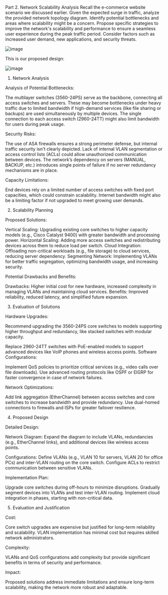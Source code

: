 Part 2. Network Scalability Analysis
Recall the e-commerce website scenario we discussed earlier. Given the expected surge in traffic, analyze the provided network topology diagram. Identify potential bottlenecks and areas where scalability might be a concern. Propose specific strategies to improve the network's scalability and performance to ensure a seamless user experience during the peak traffic period. Consider factors such as increased user demand, new applications, and security threats.

![image](https://github.com/user-attachments/assets/90145d59-0b4a-46fc-9808-e8472d3614aa)



This is our proposed design:

![image](https://github.com/user-attachments/assets/e6c00a3c-777f-486d-b9d4-23c38238eec4)






1. Network Analysis
   
Analysis of Potential Bottlenecks:

The multilayer switches (3560-24PS) serve as the backbone, connecting all access switches and servers. These may become bottlenecks under heavy traffic due to limited bandwidth if high-demand services (like file sharing or backups) are used simultaneously by multiple devices.
The single connection to each access switch (2960-24TT) might also limit bandwidth for users during peak usage.

Security Risks:

The use of ASA firewalls ensures a strong perimeter defense, but internal traffic security isn't clearly depicted. Lack of internal VLAN segmentation or access control lists (ACLs) could allow unauthorized communication between devices.
The network’s dependency on servers (MANUAL, BACKUP, etc.) introduces single points of failure if no server redundancy mechanisms are in place.

Capacity Limitations:

End devices rely on a limited number of access switches with fixed port capacities, which could constrain scalability.
Internet bandwidth might also be a limiting factor if not upgraded to meet growing user demands.


2. Scalability Planning
   
Proposed Solutions:

Vertical Scaling: Upgrading existing core switches to higher capacity models (e.g., Cisco Catalyst 9400) with greater bandwidth and processing power.
Horizontal Scaling: Adding more access switches and redistributing devices across them to reduce load per switch.
Cloud Integration: Offloading non-critical workloads (e.g., file storage) to cloud services, reducing server dependency.
Segmenting Network: Implementing VLANs for better traffic segregation, optimizing bandwidth usage, and increasing security.

Potential Drawbacks and Benefits:

Drawbacks: Higher initial cost for new hardware, increased complexity in managing VLANs and maintaining cloud services.
Benefits: Improved reliability, reduced latency, and simplified future expansion.

3. Evaluation of Solutions
   
Hardware Upgrades:

Recommend upgrading the 3560-24PS core switches to models supporting higher throughput and redundancy, like stacked switches with modular capacity.

Replace 2960-24TT switches with PoE-enabled models to support advanced devices like VoIP phones and wireless access points.
Software Configurations:

Implement QoS policies to prioritize critical services (e.g., video calls over file downloads).
Use advanced routing protocols like OSPF or EIGRP for faster convergence in case of network failures.

Network Optimizations:

Add link aggregation (EtherChannel) between access switches and core switches to increase bandwidth and provide redundancy.
Use dual-homed connections to firewalls and ISPs for greater failover resilience.



4. Proposed Design
   
Detailed Design:

Network Diagram: Expand the diagram to include VLANs, redundancies (e.g., EtherChannel links), and additional devices like wireless access points.

Configurations:
Define VLANs (e.g., VLAN 10 for servers, VLAN 20 for office PCs) and inter-VLAN routing on the core switch.
Configure ACLs to restrict communication between sensitive VLANs.

Implementation Plan:

Upgrade core switches during off-hours to minimize disruptions.
Gradually segment devices into VLANs and test inter-VLAN routing.
Implement cloud integration in phases, starting with non-critical data.


5. Evaluation and Justification
   
Cost:

Core switch upgrades are expensive but justified for long-term reliability and scalability.
VLAN implementation has minimal cost but requires skilled network administrators.

Complexity:

VLANs and QoS configurations add complexity but provide significant benefits in terms of security and performance.

Impact:

Proposed solutions address immediate limitations and ensure long-term scalability, making the network more robust and adaptable.
